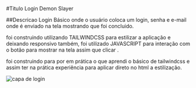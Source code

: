 #Titulo
Login Demon Slayer

##Descricao
Login Básico onde o usuário coloca um login, senha e
e-mail onde é enviado na tela mostrando que foi concluido.

foi construindo utilizando TAILWINDCSS para estilizar 
a aplicação e deixando responsivo também, foi utilizado JAVASCRIPT para interação com o botão para mostrar na tela assim que clicar .

foi construindo para por em prática o que aprendi o básico de tailwindcss e assim ter na prática experiência para aplicar direto no html a estilização.

![capa de login](./img/login.jpg)
